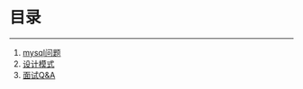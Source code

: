 # 目录

***

1. [mysql问题](https://arvidlw.github.io/mysql%E9%97%AE%E9%A2%98)
2. [设计模式](https://arvidlw.github.io/%E8%AE%BE%E8%AE%A1%E6%A8%A1%E5%BC%8F)
3. [面试Q&A](https://arvidlw.github.io/%E9%9D%A2%E8%AF%95Q&A)

